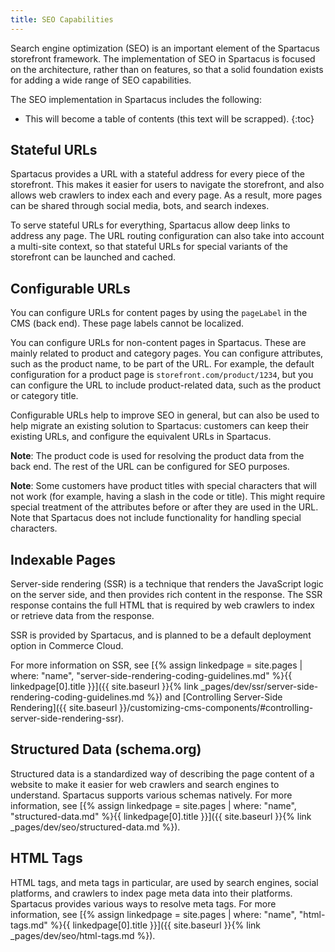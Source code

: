 ```yaml
---
title: SEO Capabilities
---
```


Search engine optimization (SEO) is an important element of the Spartacus storefront framework. The implementation of SEO in Spartacus is focused on the architecture, rather than on features, so that a solid foundation exists for adding a wide range of SEO capabilities.

The SEO implementation in Spartacus includes the following:

- This will become a table of contents (this text will be scrapped).
{:toc}

## Stateful URLs

Spartacus provides a URL with a stateful address for every piece of the storefront. This makes it easier for users to navigate the storefront, and also allows web crawlers to index each and every page. As a result, more pages can be shared through social media, bots, and search indexes.

To serve stateful URLs for everything, Spartacus allow deep links to address any page. The URL routing configuration can also take into account a multi-site context, so that stateful URLs for special variants of the storefront can be launched and cached.

## Configurable URLs

You can configure URLs for content pages by using the `pageLabel` in the CMS (back end). These page labels cannot be localized.

You can configure URLs for non-content pages in Spartacus. These are mainly related to product and category pages. You can configure attributes, such as the product name, to be part of the URL. For example, the default configuration for a product page is `storefront.com/product/1234`, but you can configure the URL to include product-related data, such as the product or category title.

Configurable URLs help to improve SEO in general, but can also be used to help migrate an existing solution to Spartacus: customers can keep their existing URLs, and configure the equivalent URLs in Spartacus.

**Note**: The product code is used for resolving the product data from the back end. The rest of the URL can be configured for SEO purposes.

**Note**: Some customers have product titles with special characters that will not work (for example, having a slash in the code or title). This might require special treatment of the attributes before or after they are used in the URL. Note that Spartacus does not include functionality for handling special characters.

## Indexable Pages

Server-side rendering (SSR) is a technique that renders the JavaScript logic on the server side, and then provides rich content in the response. The SSR response contains the full HTML that is required by web crawlers to index or retrieve data from the response.

SSR is provided by Spartacus, and is planned to be a default deployment option in Commerce Cloud.

For more information on SSR, see [{% assign linkedpage = site.pages | where: "name", "server-side-rendering-coding-guidelines.md" %}{{ linkedpage[0].title }}]({{ site.baseurl }}{% link _pages/dev/ssr/server-side-rendering-coding-guidelines.md %}) and [Controlling Server-Side Rendering]({{ site.baseurl }}/customizing-cms-components/#controlling-server-side-rendering-ssr).

## Structured Data (schema.org)

Structured data is a standardized way of describing the page content of a website to make it easier for web crawlers and search engines to understand. Spartacus supports various schemas natively. For more information, see [{% assign linkedpage = site.pages | where: "name", "structured-data.md" %}{{ linkedpage[0].title }}]({{ site.baseurl }}{% link _pages/dev/seo/structured-data.md %}).

## HTML Tags

HTML tags, and meta tags in particular, are used by search engines, social platforms, and crawlers to index page meta data into their platforms. Spartacus provides various ways to resolve meta tags. For more information, see [{% assign linkedpage = site.pages | where: "name", "html-tags.md" %}{{ linkedpage[0].title }}]({{ site.baseurl }}{% link _pages/dev/seo/html-tags.md %}).
